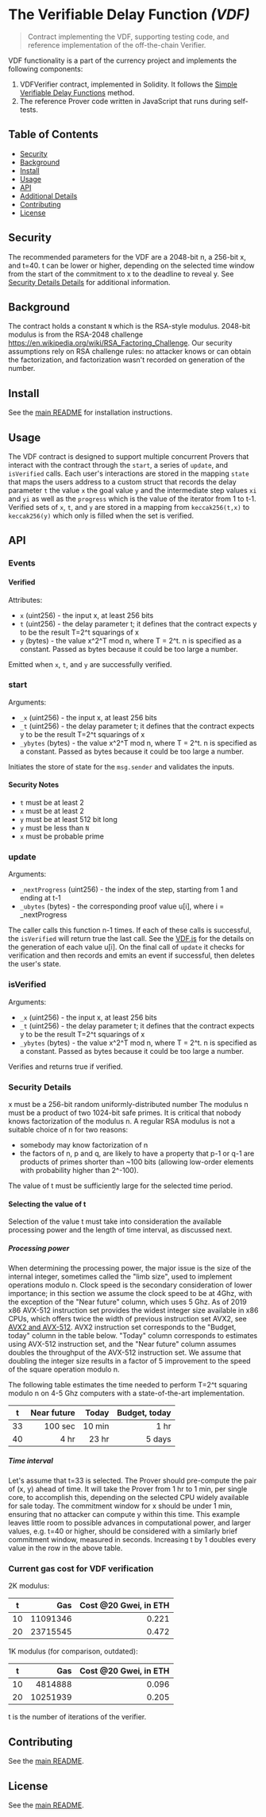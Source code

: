 # The Verifiable Delay Function _(VDF)_
> Contract implementing the VDF, supporting testing code, and reference implementation of the off-the-chain Verifier.

VDF functionality is a part of the currency project and implements the following components:

1. VDFVerifier contract, implemented in Solidity. It follows the [Simple Verifiable Delay Functions](https://eprint.iacr.org/2018/627) method.
2. The reference Prover code written in JavaScript that runs during self-tests.

## Table of Contents
 - [Security](#security)
 - [Background](#background)
 - [Install](#install)
 - [Usage](#usage)
 - [API](#api)
 - [Additional Details](#additional-details)
 - [Contributing](#contributing)
 - [License](#license)

## Security
The recommended parameters for the VDF are a 2048-bit n, a 256-bit x, and t=40. t can be lower or higher, depending on the selected time window from the start of the commitment to x to the deadline to reveal y. See [Security Details Details](#security-details) for additional information.

## Background
The contract holds a constant `N` which is the RSA-style modulus. 2048-bit modulus is from the RSA-2048 challenge https://en.wikipedia.org/wiki/RSA_Factoring_Challenge. Our security assumptions rely on RSA challenge rules: no attacker knows or can obtain the factorization, and factorization wasn't recorded on generation of the number.

## Install
See the [main README](../../README.md) for installation instructions.

## Usage
The VDF contract is designed to support multiple concurrent Provers that interact with the contract through the `start`, a series of `update`, and `isVerified` calls. Each user's interactions are stored in the mapping `state` that maps the users address to a custom struct that records the delay parameter `t` the value `x` the goal value `y` and the intermediate step values `xi` and `yi` as well as the `progress` which is the value of the iterator from 1 to t-1. Verified sets of `x`, `t`, and `y` are stored in a mapping from `keccak256(t,x)` to `keccak256(y)` which only is filled when the set is verified.

## API

### Events
#### Verified
Attributes:
  - `x` (uint256) - the input x, at least 256 bits
  - `t` (uint256) - the delay parameter t; it defines that the contract expects y to be the result T=2\^t squarings of x
  - `y` (bytes) - the value x\^2\^T mod n, where T = 2\^t. n is specified as a constant. Passed as bytes because it
    could be too large a number.

Emitted when `x`, `t`, and `y` are successfully verified.

### start
Arguments:
  - `_x` (uint256) - the input x, at least 256 bits
  - `_t` (uint256) - the delay parameter t; it defines that the contract expects y to be the result T=2\^t squarings of x
  - `_ybytes` (bytes) - the value x\^2\^T mod n, where T = 2\^t. n is specified as a constant. Passed as bytes because it
    could be too large a number.

Initiates the store of state for the `msg.sender` and validates the inputs.

#### Security Notes
 - `t` must be at least 2
 - `x` must be at least 2
 - `y` must be at least 512 bit long
 - `y` must be less than `N`
 - `x` must be probable prime

### update
Arguments:
  - `_nextProgress` (uint256) - the index of the step, starting from 1 and ending at t-1
  - `_ubytes` (bytes) - the corresponding proof value u[i], where i = _nextProgress

The caller calls this function n-1 times. If each of these calls is successful, the `isVerified` will return true the last call. See the [VDF.js](../../test/VDF.js) for the details on the generation of each value u[i]. On the final call of `update` it checks for verification and then records and emits an event if successful, then deletes the user's state.

### isVerified
Arguments:
  - `_x` (uint256) - the input x, at least 256 bits
  - `_t` (uint256) - the delay parameter t; it defines that the contract expects y to be the result T=2\^t squarings of x
  - `_ybytes` (bytes) - the value x\^2\^T mod n, where T = 2\^t. n is specified as a constant. Passed as bytes because it
    could be too large a number.

Verifies and returns true if verified.

### Security Details
x must be a 256-bit random uniformly-distributed number
The modulus n must be a product of two 1024-bit safe primes. It is critical that nobody knows factorization of the modulus n. A regular RSA modulus is not a suitable choice of n for two reasons: 
 - somebody may know factorization of n
 - the factors of n, p and q, are likely to have a property that p-1 or q-1 are products of primes shorter than ~100 bits (allowing low-order elements with probability higher than 2^-100).

The value of t must be sufficiently large for the selected time period. 

#### Selecting the value of t
Selection of the value t must take into consideration the available processing power and the length of time interval, as discussed next.

##### Processing power
 When determining the processing power, the major issue is the size of the internal integer, sometimes called the "limb size", used to implement operations modulo n. Clock speed is the secondary consideration of lower importance; in this section we assume the clock speed to be at 4Ghz, with the exception of the "Near future" column, which uses 5 Ghz.
 As of 2019 x86 AVX-512 instruction set provides the widest integer size available in x86 CPUs, which offers twice the width of previous instruction set AVX2, see [AVX2 and AVX-512](https://en.wikipedia.org/wiki/Advanced_Vector_Extensions). AVX2 instruction set corresponds to the "Budget, today" column in the table below. "Today" column corresponds to estimates using AVX-512 instruction set, and the "Near future" column assumes doubles the throughput of the AVX-512 instruction set.
 We assume that doubling the integer size results in a factor of 5 improvement to the speed of the square operation modulo n.
 
 The following table estimates the time needed to perform T=2^t squaring modulo n on 4-5 Ghz computers with a state-of-the-art implementation.
 
|  t | Near future |    Today | Budget, today
|----|------------:|---------:|-------------:|
| 33 |    100 sec  |  10 min  |      1 hr    |
| 40 |      4  hr  |  23  hr  |      5 days  |

##### Time interval
Let's assume that t=33 is selected. The Prover should pre-compute the pair of (x, y) ahead of time. It will take the Prover from 1 hr to 1 min, per single core, to accomplish this, depending on the selected CPU widely available for sale today. The commitment window for x should be under 1 min, ensuring that no attacker can compute y within this time.
This example leaves little room to possible advances in computational power, and larger values, e.g. t=40 or higher, should be considered with a similarly brief commitment window, measured in seconds.
Increasing t by 1 doubles every value in the row in the above table. 

### Current gas cost for VDF verification

2K modulus:

|  t  | Gas       | Cost @20 Gwei, in ETH  |
|-----|----------:|-----------------------:|
| 10  | 11091346  |                  0.221 |
| 20  | 23715545  |                  0.472 |

1K modulus (for comparison, outdated):

|  t  | Gas      | Cost @20 Gwei, in ETH  |
|-----|---------:|-----------------------:|
| 10  |  4814888 |                  0.096 |
| 20  | 10251939 |                  0.205 |

t is the number of iterations of the verifier. 

## Contributing
See the [main README](../../README.md).

## License
See the [main README](../../README.md).



